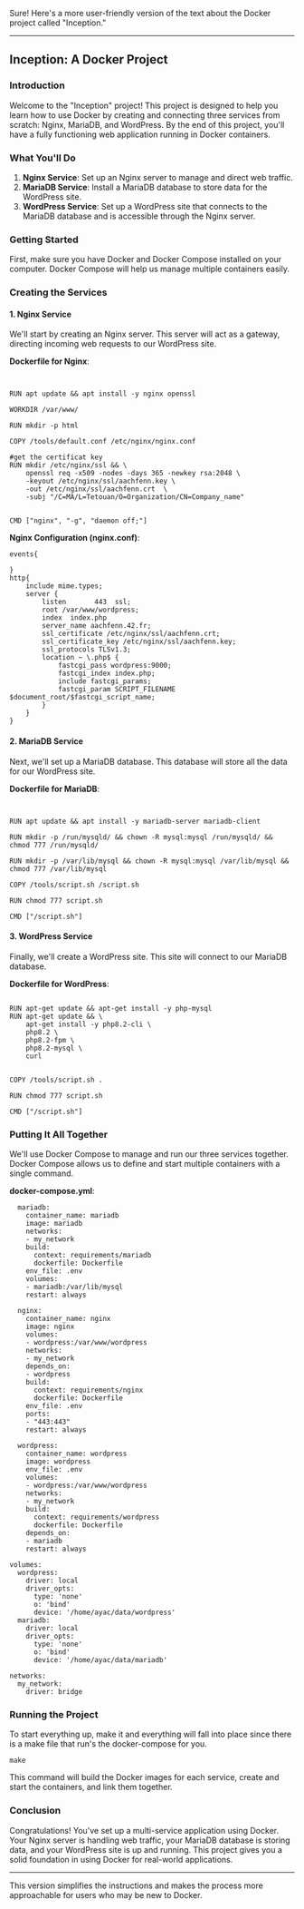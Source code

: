 Sure! Here's a more user-friendly version of the text about the Docker project called "Inception."

---

## Inception: A Docker Project

### Introduction
Welcome to the "Inception" project! This project is designed to help you learn how to use Docker by creating and connecting three services from scratch: Nginx, MariaDB, and WordPress. By the end of this project, you'll have a fully functioning web application running in Docker containers.

### What You'll Do
1. **Nginx Service**: Set up an Nginx server to manage and direct web traffic.
2. **MariaDB Service**: Install a MariaDB database to store data for the WordPress site.
3. **WordPress Service**: Set up a WordPress site that connects to the MariaDB database and is accessible through the Nginx server.

### Getting Started
First, make sure you have Docker and Docker Compose installed on your computer. Docker Compose will help us manage multiple containers easily.

### Creating the Services

#### 1. Nginx Service
We'll start by creating an Nginx server. This server will act as a gateway, directing incoming web requests to our WordPress site.

**Dockerfile for Nginx**:
```FROM debian:bookworm


RUN apt update && apt install -y nginx openssl

WORKDIR /var/www/

RUN mkdir -p html

COPY /tools/default.conf /etc/nginx/nginx.conf

#get the certificat key
RUN mkdir /etc/nginx/ssl && \
    openssl req -x509 -nodes -days 365 -newkey rsa:2048 \
    -keyout /etc/nginx/ssl/aachfenn.key \
    -out /etc/nginx/ssl/aachfenn.crt  \
    -subj "/C=MA/L=Tetouan/O=Organization/CN=Company_name"


CMD ["nginx", "-g", "daemon off;"]
```

**Nginx Configuration (nginx.conf)**:
```
events{

}
http{
	include mime.types;
	server {
		listen       443  ssl;
		root /var/www/wordpress;
		index  index.php
		server_name aachfenn.42.fr;
		ssl_certificate /etc/nginx/ssl/aachfenn.crt;
		ssl_certificate_key /etc/nginx/ssl/aachfenn.key;
		ssl_protocols TLSv1.3;
		location ~ \.php$ {
			fastcgi_pass wordpress:9000;
			fastcgi_index index.php;
			include fastcgi_params;
			fastcgi_param SCRIPT_FILENAME $document_root/$fastcgi_script_name;
		}
	}
}
```

#### 2. MariaDB Service
Next, we'll set up a MariaDB database. This database will store all the data for our WordPress site.

**Dockerfile for MariaDB**:
```FROM debian:bookworm


RUN apt update && apt install -y mariadb-server mariadb-client

RUN mkdir -p /run/mysqld/ && chown -R mysql:mysql /run/mysqld/ && chmod 777 /run/mysqld/

RUN mkdir -p /var/lib/mysql && chown -R mysql:mysql /var/lib/mysql && chmod 777 /var/lib/mysql

COPY /tools/script.sh /script.sh

RUN chmod 777 script.sh

CMD ["/script.sh"]

```

#### 3. WordPress Service
Finally, we'll create a WordPress site. This site will connect to our MariaDB database.

**Dockerfile for WordPress**:
```FROM debian:bookworm

RUN apt-get update && apt-get install -y php-mysql 
RUN apt-get update && \
    apt-get install -y php8.2-cli \
    php8.2 \
    php8.2-fpm \
    php8.2-mysql \
    curl 


COPY /tools/script.sh .

RUN chmod 777 script.sh

CMD ["/script.sh"]

```

### Putting It All Together
We'll use Docker Compose to manage and run our three services together. Docker Compose allows us to define and start multiple containers with a single command.

**docker-compose.yml**:
```services:
  mariadb:
    container_name: mariadb
    image: mariadb
    networks:
    - my_network
    build:
      context: requirements/mariadb
      dockerfile: Dockerfile
    env_file: .env
    volumes:
    - mariadb:/var/lib/mysql
    restart: always

  nginx:
    container_name: nginx
    image: nginx
    volumes:
    - wordpress:/var/www/wordpress
    networks:
    - my_network
    depends_on:
    - wordpress
    build: 
      context: requirements/nginx
      dockerfile: Dockerfile
    env_file: .env
    ports:
    - "443:443"
    restart: always

  wordpress:
    container_name: wordpress
    image: wordpress
    env_file: .env
    volumes:
    - wordpress:/var/www/wordpress
    networks:
    - my_network
    build: 
      context: requirements/wordpress
      dockerfile: Dockerfile
    depends_on:
    - mariadb
    restart: always

volumes:
  wordpress:
    driver: local
    driver_opts:
      type: 'none'
      o: 'bind'
      device: '/home/ayac/data/wordpress'
  mariadb:
    driver: local
    driver_opts:
      type: 'none' 
      o: 'bind'
      device: '/home/ayac/data/mariadb'
  
networks:
  my_network:
    driver: bridge
```

### Running the Project
To start everything up, make it and everything will fall into place since there is a make file that run's the docker-compose for you.

```
make
```

This command will build the Docker images for each service, create and start the containers, and link them together.

### Conclusion
Congratulations! You've set up a multi-service application using Docker. Your Nginx server is handling web traffic, your MariaDB database is storing data, and your WordPress site is up and running. This project gives you a solid foundation in using Docker for real-world applications.

---

This version simplifies the instructions and makes the process more approachable for users who may be new to Docker.
